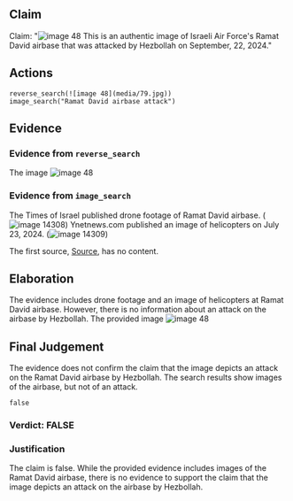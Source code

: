 ## Claim
Claim: "![image 48](media/79.jpg) This is an authentic image of Israeli Air Force's Ramat David airbase that was attacked by Hezbollah on September, 22, 2024."

## Actions
```
reverse_search(![image 48](media/79.jpg))
image_search("Ramat David airbase attack")
```

## Evidence
### Evidence from `reverse_search`
The image ![image 48](media/79.jpg)

### Evidence from `image_search`
The Times of Israel published drone footage of Ramat David airbase. (![image 14308](media/2025-09-01_09-24-1756718672-688275.jpg)) Ynetnews.com published an image of helicopters on July 23, 2024. (![image 14309](media/2025-09-01_09-24-1756718673-047400.jpg))

The first source, [Source](https://www.jpost.com/israel-news/article-821267), has no content.


## Elaboration
The evidence includes drone footage and an image of helicopters at Ramat David airbase. However, there is no information about an attack on the airbase by Hezbollah. The provided image ![image 48](media/79.jpg)

## Final Judgement
The evidence does not confirm the claim that the image depicts an attack on the Ramat David airbase by Hezbollah. The search results show images of the airbase, but not of an attack.

`false`

### Verdict: FALSE

### Justification
The claim is false. While the provided evidence includes images of the Ramat David airbase, there is no evidence to support the claim that the image depicts an attack on the airbase by Hezbollah.
